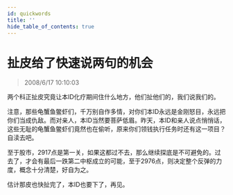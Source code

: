 ```yaml
---
id: quickwords 
title: ''
hide_table_of_contents: true
---
```


# 扯皮给了快速说两句的机会

> 2008/6/17 10:10:03

<div style={{color: '#990066', fontWeight: '500', fontSize: '18px'}}>

两个科正扯皮究竟让本ID化疗期间住什么地方，他们扯他们的，我们说我们的。

 

注意，那些龟蟹鱼鳖虾们，千万别自作多情，对你们本ID永远是金刚怒目，永远把你们当成仇敌。而对亲人，本ID当然要菩萨低眉。昨天，本ID和亲人说点悄悄话，这些无耻的龟蟹鱼鳖虾们竟然也在偷听，原来你们领钱执行任务时还有这一项目？自渎去吧。

 

至于股市，2917点是第一关，如果这都过不去，那么继续探底是不可避免的。过去了，才会有最后一跌第二中枢成立的可能，至于2976点，则决定整个反弹的力度，概念十分清楚，好自为之。

 

估计那皮也快扯完了，本ID也要下了，再见。

</div>